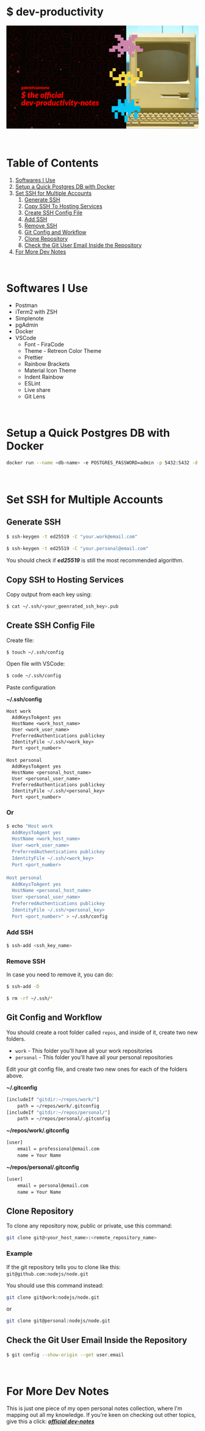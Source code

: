 # $ dev-productivity

![dev-productivity](./dev-productivity-notes.png)

<br/>

# Table of Contents

1. [Softwares I Use](#softwares-i-use)
1. [Setup a Quick Postgres DB with Docker](#setup-a-quick-postgres-db-with-docker)
1. [Set SSH for Multiple Accounts](#set-ssh-for-multiple-accounts)
    1. [Generate SSH](#generate-ssh)
    1. [Copy SSH To Hosting Services](#copy-ssh-to-hosting-services)
    1. [Create SSH Config File](#create-ssh-config-file)
    1. [Add SSH](#add-ssh)
    1. [Remove SSH](#remove-ssh)
    1. [Git Config and Workflow](#git-config-and-workflow)
    1. [Clone Repository](#clone-repository)
    1. [Check the Git User Email Inside the Repository](#check-the-git-user-email-inside-the-repository)
1. [For More Dev Notes](#for-more-dev-notes)

<br/>

# Softwares I Use

- Postman
- iTerm2 with ZSH
- Simplenote
- pgAdmin
- Docker
- VSCode
  - Font - FiraCode
  - Theme - Retreon Color Theme
  - Prettier
  - Rainbow Brackets
  - Material Icon Theme
  - Indent Rainbow
  - ESLint
  - Live share
  - Git Lens

<br/>

# Setup a Quick Postgres DB with Docker

```bash
docker run --name <db-name> -e POSTGRES_PASSWORD=admin -p 5432:5432 -d postgres
```

<br/>

# Set SSH for Multiple Accounts

## Generate SSH

```bash
$ ssh-keygen -t ed25519 -C "your.work@email.com"
```

```bash
$ ssh-keygen -t ed25519 -C "your.personal@email.com"
```

You should check if ***ed25519*** is still the most recommended algorithm.

## Copy SSH to Hosting Services

Copy output from each key using:

```bash
$ cat ~/.ssh/<your_geenrated_ssh_key>.pub
```

## Create SSH Config File

Create file:
```bash
$ touch ~/.ssh/config
```

Open file with VSCode:
```bash
$ code ~/.ssh/config
```

Paste configuration

**~/.ssh/config**
```
Host work
  AddKeysToAgent yes
  HostName <work_host_name>
  User <work_user_name>
  PreferredAuthentications publickey
  IdentityFile ~/.ssh/<work_key>
  Port <port_number>

Host personal
  AddKeysToAgent yes
  HostName <personal_host_name>
  User <personal_user_name>
  PreferredAuthentications publickey
  IdentityFile ~/.ssh/<personal_key>
  Port <port_number>
```
### Or

```bash
$ echo "Host work
  AddKeysToAgent yes
  HostName <work_host_name>
  User <work_user_name>
  PreferredAuthentications publickey
  IdentityFile ~/.ssh/<work_key>
  Port <port_number>

Host personal
  AddKeysToAgent yes
  HostName <personal_host_name>
  User <personal_user_name>
  PreferredAuthentications publickey
  IdentityFile ~/.ssh/<personal_key>
  Port <port_number>" > ~/.ssh/config
```

### Add SSH

```bash
$ ssh-add <ssh_key_name>
```

### Remove SSH

In case you need to remove it, you can do:

```bash
$ ssh-add -D
```

```bash
$ rm -rf ~/.ssh/*
```

## Git Config and Workflow

You should create a root folder called `repos`, and inside of it, create two new folders.

- `work` - This folder you'll have all your work repositories
- `personal` - This folder you'll have all your personal repositories

Edit your git config file, and create two new ones for each of the folders above.

**~/.gitconfig**
```bash
[includeIf "gitdir:~/repos/work/"]
    path = ~/repos/work/.gitconfig
[includeIf "gitdir:~/repos/personal/"]
    path = ~/repos/personal/.gitconfig
```

**~/repos/work/.gitconfig**
```bash
[user]
	email = professional@email.com
	name = Your Name
```

**~/repos/personal/.gitconfig**
```bash
[user]
	email = personal@email.com
	name = Your Name
```

## Clone Repository

To clone any repository now, public or private, use this command:

```bash
git clone git@<your_host_name>:<remote_repository_name>
```

### Example

If the git repository tells you to clone like this: `git@github.com:nodejs/node.git`

You should use this command instead:

```bash
git clone git@work:nodejs/node.git
```

or

```bash
git clone git@personal:nodejs/node.git
```

## Check the Git User Email Inside the Repository

```bash
$ git config --show-origin --get user.email
```

<br/>

# For More Dev Notes

This is just one piece of my open personal notes collection, where I'm mapping out all my knowledge. If you're keen on checking out other topics, give this a click: ***[official dev-notes](https://github.com/gabrielvsantana/dev-notes)***
